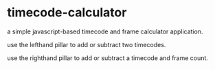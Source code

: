 # timecode-calculator

a simple javascript-based timecode and frame calculator application.

use the lefthand pillar to add or subtract two timecodes.

use the righthand pillar to add or subtract a timecode and frame count.
